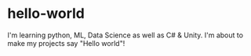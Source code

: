 # hello-world
I'm learning python, ML, Data Science as well as C# & Unity. I'm about to make my projects say "Hello world"!
